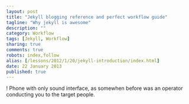 ```yaml
---
layout: post
title: "Jekyll blogging reference and perfect workflow guide"
tagline: "Why jekyll is awesome"
description: ""
category: Workflow
tags: [Jekyll, Workflow]
sharing: true
comments: true
robots: index,follow
alias: [/lessons/2012/1/20/jekyll-introduction/index.html]
date: 22 January 2013
published: true
---
```


! Phone with only sound interface, as somewhen before was an operator conducting you to the target people.